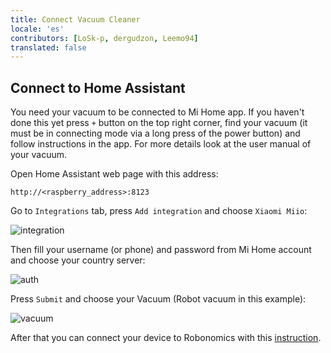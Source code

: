 ```yaml
---
title: Connect Vacuum Cleaner
locale: 'es' 
contributors: [LoSk-p, dergudzon, Leemo94]
translated: false
---
```


## Connect to Home Assistant

You need your vacuum to be connected to Mi Home app. If you haven't done this yet press `+` button on the top right corner, find your vacuum (it must be in connecting mode via a long press of the power button) and follow instructions in the app. For more details look at the user manual of your vacuum.

Open Home Assistant web page with this address:
```
http://<raspberry_address>:8123
```

Go to `Integrations` tab, press `Add integration` and choose `Xiaomi Miio`:

![integration](../images/home-assistant/integration.png)

Then fill your username (or phone) and password from Mi Home account and choose your country server:

![auth](../images/home-assistant/auth.png)

Press `Submit` and choose your Vacuum (Robot vacuum in this example):

![vacuum](../images/home-assistant/vacuum_int.png)

After that you can connect your device to Robonomics with this [instruction](/docs/add-smart-device-to-robonomics).
